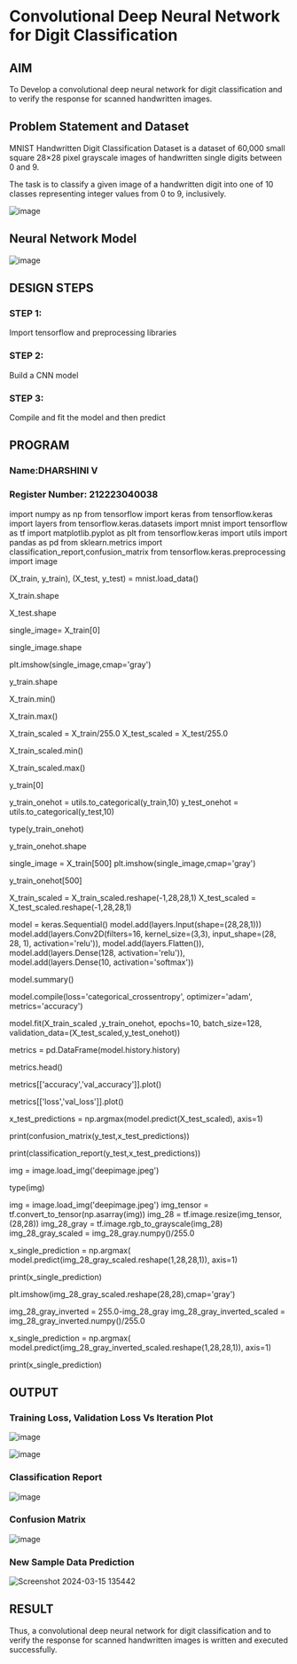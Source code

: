 # Convolutional Deep Neural Network for Digit Classification

## AIM

To Develop a convolutional deep neural network for digit classification and to verify the response for scanned handwritten images.

## Problem Statement and Dataset

MNIST Handwritten Digit Classification Dataset is a dataset of 60,000 small square 28×28 pixel grayscale images of handwritten single digits between 0 and 9.

The task is to classify a given image of a handwritten digit into one of 10 classes representing integer values from 0 to 9, inclusively.

![image](https://github.com/sanjaythiyagarajan/mnist-classification/assets/119409242/600b92da-47e0-4e7a-9bfc-95a3ab9be7f5)


## Neural Network Model

![image](https://github.com/sanjaythiyagarajan/mnist-classification/assets/119409242/a55dd61b-4523-46a6-ba74-5cdaee76071a)

## DESIGN STEPS

### STEP 1:

Import tensorflow and preprocessing libraries

### STEP 2:

Build a CNN model

### STEP 3:

Compile and fit the model and then predict


## PROGRAM

### Name:DHARSHINI V
### Register Number: 212223040038

import numpy as np
from tensorflow import keras
from tensorflow.keras import layers
from tensorflow.keras.datasets import mnist
import tensorflow as tf
import matplotlib.pyplot as plt
from tensorflow.keras import utils
import pandas as pd
from sklearn.metrics import classification_report,confusion_matrix
from tensorflow.keras.preprocessing import image


(X_train, y_train), (X_test, y_test) = mnist.load_data()

X_train.shape

X_test.shape

single_image= X_train[0]

single_image.shape

plt.imshow(single_image,cmap='gray')

y_train.shape

X_train.min()

X_train.max()

X_train_scaled = X_train/255.0
X_test_scaled = X_test/255.0

X_train_scaled.min()

X_train_scaled.max()

y_train[0]

y_train_onehot = utils.to_categorical(y_train,10)
y_test_onehot = utils.to_categorical(y_test,10)

type(y_train_onehot)

y_train_onehot.shape

single_image = X_train[500]
plt.imshow(single_image,cmap='gray')

y_train_onehot[500]

X_train_scaled = X_train_scaled.reshape(-1,28,28,1)
X_test_scaled = X_test_scaled.reshape(-1,28,28,1)

model = keras.Sequential()
model.add(layers.Input(shape=(28,28,1)))
model.add(layers.Conv2D(filters=16, kernel_size=(3,3), input_shape=(28, 28, 1), activation='relu')),
model.add(layers.Flatten()),
model.add(layers.Dense(128, activation='relu')),
model.add(layers.Dense(10, activation='softmax'))

model.summary()

model.compile(loss='categorical_crossentropy',
              optimizer='adam',
              metrics='accuracy')

model.fit(X_train_scaled ,y_train_onehot, epochs=10,
          batch_size=128,
          validation_data=(X_test_scaled,y_test_onehot))

metrics = pd.DataFrame(model.history.history)

metrics.head()

metrics[['accuracy','val_accuracy']].plot()

metrics[['loss','val_loss']].plot()

x_test_predictions = np.argmax(model.predict(X_test_scaled), axis=1)

print(confusion_matrix(y_test,x_test_predictions))

print(classification_report(y_test,x_test_predictions))

img = image.load_img('deepimage.jpeg')

type(img)

img = image.load_img('deepimage.jpeg')
img_tensor = tf.convert_to_tensor(np.asarray(img))
img_28 = tf.image.resize(img_tensor,(28,28))
img_28_gray = tf.image.rgb_to_grayscale(img_28)
img_28_gray_scaled = img_28_gray.numpy()/255.0

x_single_prediction = np.argmax(
    model.predict(img_28_gray_scaled.reshape(1,28,28,1)),
     axis=1)

print(x_single_prediction)

plt.imshow(img_28_gray_scaled.reshape(28,28),cmap='gray')

img_28_gray_inverted = 255.0-img_28_gray
img_28_gray_inverted_scaled = img_28_gray_inverted.numpy()/255.0

x_single_prediction = np.argmax(
    model.predict(img_28_gray_inverted_scaled.reshape(1,28,28,1)),
     axis=1)

print(x_single_prediction)

## OUTPUT

### Training Loss, Validation Loss Vs Iteration Plot


![image](https://github.com/sanjaythiyagarajan/mnist-classification/assets/119409242/d102531b-f0f8-47ea-8c99-78be19e0bd87)

![image](https://github.com/sanjaythiyagarajan/mnist-classification/assets/119409242/a3cb6780-e9c9-4555-825f-986577a03a5b)
### Classification Report

![image](https://github.com/sanjaythiyagarajan/mnist-classification/assets/119409242/f78bc69d-fcfc-4125-965c-0d5421e4b5f5)

### Confusion Matrix

![image](https://github.com/sanjaythiyagarajan/mnist-classification/assets/119409242/d7878679-b316-42a1-98ef-1e9b3395d910)

### New Sample Data Prediction

![Screenshot 2024-03-15 135442](https://github.com/sanjaythiyagarajan/mnist-classification/assets/119409242/6eef6795-f5aa-409e-9ce2-791be760c6fa)

## RESULT
Thus, a convolutional deep neural network for digit classification and to verify the response for scanned handwritten images is written and executed successfully.
